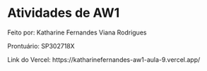 # Atividades de AW1

<p>Feito por: Katharine Fernandes Viana Rodrigues</p>
<p>Prontuário: SP302718X</p>

<p>Link do Vercel: <a>https://katharinefernandes-aw1-aula-9.vercel.app/</a></p>


